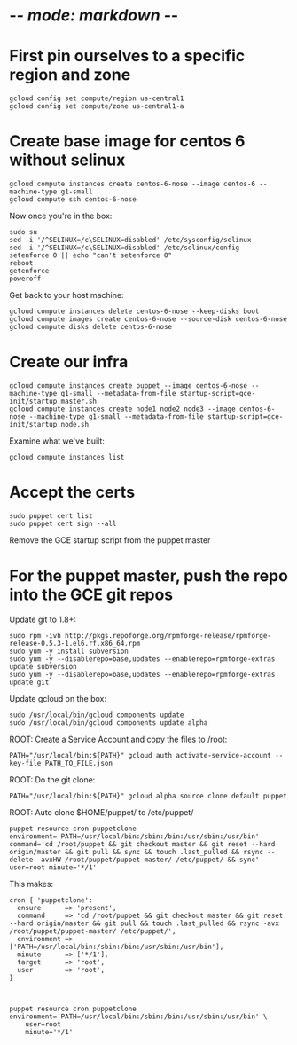 # -*- mode: markdown -*-

# First pin ourselves to a specific region and zone

    gcloud config set compute/region us-central1
    gcloud config set compute/zone us-central1-a

# Create base image for centos 6 without selinux

    gcloud compute instances create centos-6-nose --image centos-6 --machine-type g1-small
    gcloud compute ssh centos-6-nose

Now once you're in the box:

    sudo su
    sed -i '/^SELINUX=/c\SELINUX=disabled' /etc/sysconfig/selinux
    sed -i '/^SELINUX=/c\SELINUX=disabled' /etc/selinux/config
    setenforce 0 || echo "can't setenforce 0"
	reboot
	getenforce
	poweroff

Get back to your host machine:

    gcloud compute instances delete centos-6-nose --keep-disks boot
    gcloud compute images create centos-6-nose --source-disk centos-6-nose 
    gcloud compute disks delete centos-6-nose

# Create our infra

    gcloud compute instances create puppet --image centos-6-nose --machine-type g1-small --metadata-from-file startup-script=gce-init/startup.master.sh
    gcloud compute instances create node1 node2 node3 --image centos-6-nose --machine-type g1-small --metadata-from-file startup-script=gce-init/startup.node.sh
 
Examine what we've built:

    gcloud compute instances list

# Accept the certs

    sudo puppet cert list
	sudo puppet cert sign --all

Remove the GCE startup script from the puppet master

# For the puppet master, push the repo into the GCE git repos

Update git to 1.8+:

    sudo rpm -ivh http://pkgs.repoforge.org/rpmforge-release/rpmforge-release-0.5.3-1.el6.rf.x86_64.rpm
	sudo yum -y install subversion
    sudo yum -y --disablerepo=base,updates --enablerepo=rpmforge-extras update subversion
    sudo yum -y --disablerepo=base,updates --enablerepo=rpmforge-extras update git

Update gcloud on the box:

	sudo /usr/local/bin/gcloud components update
	sudo /usr/local/bin/gcloud components update alpha

ROOT: Create a Service Account and copy the files to /root:

    PATH="/usr/local/bin:${PATH}" gcloud auth activate-service-account --key-file PATH_TO_FILE.json

ROOT: Do the git clone:

    PATH="/usr/local/bin:${PATH}" gcloud alpha source clone default puppet

ROOT: Auto clone $HOME/puppet/ to /etc/puppet/

    puppet resource cron puppetclone environment='PATH=/usr/local/bin:/sbin:/bin:/usr/sbin:/usr/bin' command='cd /root/puppet && git checkout master && git reset --hard origin/master && git pull && sync && touch .last_pulled && rsync --delete -avxHW /root/puppet/puppet-master/ /etc/puppet/ && sync' user=root minute='*/1'

This makes:

    cron { 'puppetclone':
      ensure      => 'present',
      command     => 'cd /root/puppet && git checkout master && git reset --hard origin/master && git pull && touch .last_pulled && rsync -avx /root/puppet/puppet-master/ /etc/puppet/',
      environment => ['PATH=/usr/local/bin:/sbin:/bin:/usr/sbin:/usr/bin'],
      minute      => ['*/1'],
      target      => 'root',
      user        => 'root',
    }



    puppet resource cron puppetclone environment='PATH=/usr/local/bin:/sbin:/bin:/usr/sbin:/usr/bin' \
        user=root
        minute='*/1'

